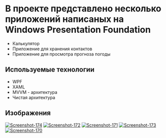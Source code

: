 # В проекте представлено несколько приложений написаных на Windows Presentation Foundation 
<ul>
  <li>Калькулятор</li>
  <li>Приложение для хранения контактов</li>
  <li>Приложение для просмотра прогноза погоды</li>
</ul>

## Используемые технологии
<ul>
  <li>WPF</li>
  <li>XAML</li>
  <li>MVVM - архитектура</li>
  <li>Чистая архитектура</li>
</ul>
<h2>Изображения</h2>
<a href='https://postimg.cc/WqL5VKg6' target='_blank'><img src='https://i.postimg.cc/WqL5VKg6/Screenshot-174.png' border='0' alt='Screenshot-174'/></a>
<a href='https://postimg.cc/7J3mZVNv' target='_blank'><img src='https://i.postimg.cc/7J3mZVNv/Screenshot-172.png' border='0' alt='Screenshot-172'/></a>
<a href='https://postimg.cc/KKW9q4YW' target='_blank'><img src='https://i.postimg.cc/KKW9q4YW/Screenshot-171.png' border='0' alt='Screenshot-171'/></a>
<a href="https://postimg.cc/LYZxrRY8" target="_blank"><img src="https://i.postimg.cc/LYZxrRY8/Screenshot-173.png" alt="Screenshot-173"/></a>
<a href='https://postimg.cc/q6yZC045' target='_blank'><img src='https://i.postimg.cc/q6yZC045/Screenshot-170.png' border='0' alt='Screenshot-170'/></a>
